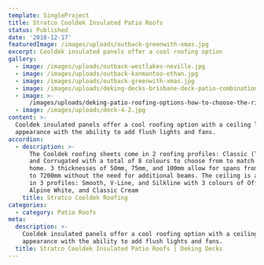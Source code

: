 ```yaml
---
template: SingleProject
title: Stratco Cooldek Insulated Patio Roofs
status: Published
date: '2018-12-17'
featuredImage: /images/uploads/outback-greenwith-xmas.jpg
excerpt: Cooldek insulated panels offer a cool roofing option
gallery:
  - image: /images/uploads/outback-westlakes-neville.jpg
  - image: /images/uploads/outback-kanmantoo-ethan.jpg
  - image: /images/uploads/outback-greenwith-xmas.jpg
  - image: /images/uploads/deking-decks-brisbane-deck-patio-combination-ideas.jpg
  - image: >-
      /images/uploads/deking-patio-roofing-options-how-to-choose-the-right-patio-roof-and-why-they’re-always-a-good-option.jpg
  - image: /images/uploads/deck-4-2.jpg
content: >-
  Cooldek insulated panels offer a cool roofing option with a ceiling like
  appearance with the ability to add flush lights and fans.
accordion:
  - description: >-
      The Cooldek roofing sheets come in 2 roofing profiles: Classic (Trim deck)
      and Corrugated with a total of 8 colours to choose from to match your
      home. 3 thicknesses of 50mm, 75mm, and 100mm allow for spans from 5100mm
      to 7200mm without the need for additional beams. The ceiling is available
      in 3 profiles: Smooth, V-Line, and Silkline with 3 colours of Off White,
      Alpine White, and Classic Cream
    title: Stratco Cooldek Roofing
categories:
  - category: Patio Roofs
meta:
  description: >-
    Cooldek insulated panels offer a cool roofing option with a ceiling like
    appearance with the ability to add flush lights and fans.
  title: Stratco Cooldek Insulated Patio Roofs | Deking Decks
---
```


